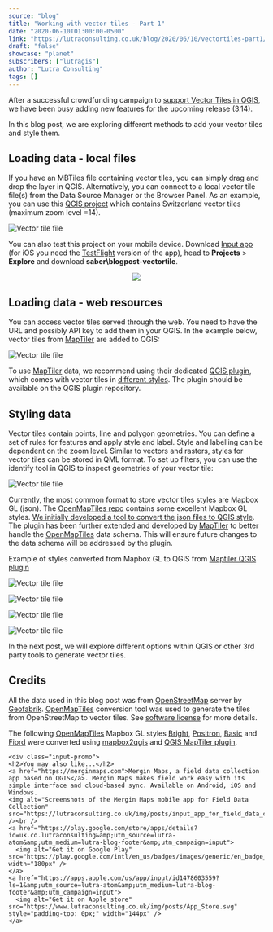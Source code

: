 ```yaml
---
source: "blog"
title: "Working with vector tiles - Part 1"
date: "2020-06-10T01:00:00-0500"
link: "https://lutraconsulting.co.uk/blog/2020/06/10/vectortiles-part1/"
draft: "false"
showcase: "planet"
subscribers: ["lutragis"]
author: "Lutra Consulting"
tags: []
---
```


<p>After a successful crowdfunding campaign to <a href="https://www.lutraconsulting.co.uk/crowdfunding/vectortile-qgis/">support Vector Tiles in QGIS</a>, we have been busy adding new features for the upcoming release (3.14).</p>

<p>In this blog post, we are exploring different methods to add your vector tiles and style them.</p>

<!-- more -->

<h2 id="loading-data---local-files">Loading data - local files</h2>

<p>If you have an MBTiles file containing vector tiles, you can simply drag and drop the layer in QGIS. Alternatively, you can connect to a local vector tile file(s) from the Data Source Manager or the Browser Panel. As an example, you can use this <a href="https://merginmaps.com/projects/saber/blogpost-vectortile/tree">QGIS project</a> which contains Switzerland vector tiles (maximum zoom level =14).</p>

<p><img alt="Vector tile file" src="https://www.lutraconsulting.co.uk/img/posts/add-vector-tile-file.png" /></p>

<p>You can also test this project on your mobile device. Download <a href="https://merginmaps.com">Input app</a> (for iOS you need the <a href="https://testflight.apple.com/join/JO5EIywn">TestFlight</a> version of the app), head to <strong>Projects</strong> &gt; <strong>Explore</strong> and download <strong>saber\blogpost-vectortile</strong>.</p>

<p align="center">
  <img src="https://www.lutraconsulting.co.uk/img/posts/vectortile_mobile.png" />
</p>

<h2 id="loading-data---web-resources">Loading data - web resources</h2>

<p>You can access vector tiles served through the web. You need to have the URL and possibly API key to add them in your QGIS. In the example below, vector tiles from <a href="https://cloud.maptiler.com/tiles/v3/">MapTiler</a> are added to QGIS:</p>

<p><img alt="Vector tile file" src="https://www.lutraconsulting.co.uk/img/posts/add-vector-tile-url.png" /></p>

<p>To use <a href="https://cloud.maptiler.com/tiles/v3/">MapTiler</a> data, we recommend using their dedicated <a href="https://www.maptiler.com/qgis-plugin/">QGIS plugin</a>, which comes with vector tiles in <a href="https://github.com/maptiler/qgis-maptiler-plugin">different styles</a>. The plugin should be available on the QGIS plugin repository.</p>

<h2 id="styling-data">Styling data</h2>

<p>Vector tiles contain points, line and polygon geometries. You can define a set of rules for features and apply style and label. Style and labelling can be dependent on the zoom level. Similar to vectors and rasters, styles for vector tiles can be stored in QML format. To set up filters, you can use the identify tool in QGIS to inspect geometries of your vector tile:</p>

<p><img alt="Vector tile file" src="https://www.lutraconsulting.co.uk/img/posts/vectortile_identify.png" /></p>

<p>Currently, the most common format to store vector tiles styles are Mapbox GL (json). The <a href="https://github.com/openmaptiles">OpenMapTiles repo</a> contains some excellent Mapbox GL styles. <a href="https://github.com/wonder-sk/mapbox2qgis">We initially developed a tool to convert the json files to QGIS style</a>. The plugin has been further extended and developed by <a href="https://github.com/maptiler/qgis-maptiler-plugin">MapTiler</a> to better handle the <a href="https://github.com/openmaptiles">OpenMapTiles</a> data schema. This will ensure future changes to the data schema will be addressed by the plugin.</p>

<p>Example of styles converted from Mapbox GL to QGIS from <a href="https://www.maptiler.com/qgis-plugin/">Maptiler QGIS plugin</a></p>

<p><img alt="Vector tile file" src="https://www.lutraconsulting.co.uk/img/posts/vectortile_basic.png" /></p>

<p><img alt="Vector tile file" src="https://www.lutraconsulting.co.uk/img/posts/vectortile_bright.png" /></p>

<p><img alt="Vector tile file" src="https://www.lutraconsulting.co.uk/img/posts/vectortile_toner.png" /></p>

<p><img alt="Vector tile file" src="https://www.lutraconsulting.co.uk/img/posts/vectortile_streets.png" /></p>

<p>In the next post, we will explore different options within QGIS or other 3rd party tools to generate vector tiles.</p>

<h2 id="credits">Credits</h2>

<p>All the data used in this blog post was from <a href="https://www.openstreetmap.org/">OpenStreetMap</a> server by <a href="https://download.geofabrik.de/">Geofabrik</a>. <a href="https://github.com/openmaptiles/openmaptiles/blob/master/LICENSE.md">OpenMapTiles</a> conversion tool was used to generate the tiles from OpenStreetMap to vector tiles. See <a href="https://github.com/openmaptiles/openmaptiles/blob/master/LICENSE.md">software license</a> for more details.</p>

<p>The following <a href="https://github.com/openmaptiles">OpenMapTiles</a> Mapbox GL styles <a href="https://github.com/openmaptiles/maptiler-basic-gl-style/blob/master/LICENSE.md">Bright</a>, <a href="https://github.com/openmaptiles/positron-gl-style/blob/master/LICENSE.md">Positron</a>, <a href="https://github.com/openmaptiles/maptiler-basic-gl-style/blob/master/LICENSE.md">Basic</a> and <a href="https://github.com/openmaptiles/fiord-color-gl-style#license">Fiord</a> were converted using <a href="https://github.com/wonder-sk/mapbox2qgis">mapbox2qgis</a> and <a href="https://github.com/maptiler/qgis-maptiler-plugin">QGIS MapTiler plugin</a>.</p>

    <div class="input-promo">
    <h2>You may also like...</h2>
    <a href="https://merginmaps.com">Mergin Maps, a field data collection app based on QGIS</a>. Mergin Maps makes field work easy with its simple interface and cloud-based sync. Available on Android, iOS and Windows.
    <img alt="Screenshots of the Mergin Maps mobile app for Field Data Collection" src="https://lutraconsulting.co.uk/img/posts/input_app_for_field_data_collection.jpg" /><br />
    <a href="https://play.google.com/store/apps/details?id=uk.co.lutraconsulting&amp;utm_source=lutra-atom&amp;utm_medium=lutra-blog-footer&amp;utm_campaign=input">
      <img alt="Get it on Google Play" src="https://play.google.com/intl/en_us/badges/images/generic/en_badge_web_generic.png" width="180px" />
    </a>
    <a href="https://apps.apple.com/us/app/input/id1478603559?ls=1&amp;utm_source=lutra-atom&amp;utm_medium=lutra-blog-footer&amp;utm_campaign=input">
      <img alt="Get it on Apple store" src="https://www.lutraconsulting.co.uk/img/posts/App_Store.svg" style="padding-top: 0px;" width="144px" />
    </a>
  </div>
